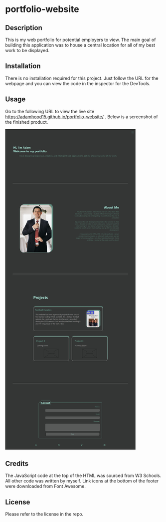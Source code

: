 # portfolio-website

## Description
This is my web portfolio for potential employers to view. The main goal of building this application was to house a central location for all of my best work to be displayed. 

## Installation
There is no installation required for this project. Just follow the URL for the webpage and you can view the code in the inspector for the DevTools.

## Usage
Go to the following URL to view the live site https://adamhood15.github.io/portfolio-website/ . Below is a screenshot of the finished product. 

![portfolio screenshot](./assets/images/website-screenshot.jpeg)

## Credits
The JavaScript code at the top of the HTML was sourced from W3 Schools. All other code was written by myself. Link icons at the bottom of the footer were downloaded from Font Awesome.

## License
Please refer to the license in the repo.